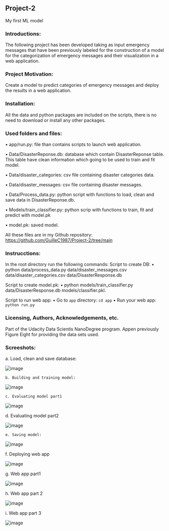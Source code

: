 ## Project-2
My first ML model

### **Introductions:**
The following project has been developed taking as input emergency messages that have been previously labeled for the construction of a model for the categorization of emergency messages and their visualization in a web application.

### Project Motivation: 
Create a model to predict categories of emergency messages and deploy the results in a web application.

### Installation:
All the data and python packages are included on the scripts, there is no need to download or install any other packages.

### Used folders and files:
   
•	app/run.py: file than contains scripts to launch web application.

•	Data/DisasterReponse.db: database which contain DisasterReponse table. This table have clean information which going to be used to train and fit model.

•	Data/disaster_categories: csv file containing disaster categories data.

•	Data/disaster_messages: csv file containing disaster messages.

•	Data/Process_data.py: python script with functions to load, clean and save data in DisasterReponse.db.

•	Models/train_classifier.py: python scrip with functions to train, fit and predict with model.pk

•	model.pk: saved model.

All these files are in my Github repository: https://github.com/GuilleC1987/Project-2/tree/main

### Instrucctions:
In the root directory run the following commands:
Script to create DB:
•	python data/process_data.py data/disaster_messages.csv data/disaster_categories.csv data/DisasterResponse.db

Script to create model.pk:
•	python models/train_classifier.py data/DisasterResponse.db models/classifier.pkl.

Script to run web app:
•	Go to `app` directory: `cd app`
•	Run your web app: `python run.py`

### Licensing, Authors, Acknowledgements, etc.
Part of the Udacity Data Scientis NanoDegree program.
Appen previously Figure Eight for providing the data sets used.

### Screeshots:

   a. Load, clean and save database:
   
![image](https://github.com/GuilleC1987/Project-2/assets/149739280/6a90c411-c2e5-4ec9-855c-d46e395edf88)

    b. Building and training model:
    
![image](https://github.com/GuilleC1987/Project-2/assets/149739280/05927205-a036-4927-a388-521d7ac011df)

    c. Evaluating model part1
    
![image](https://github.com/GuilleC1987/Project-2/assets/149739280/fde322d1-b567-4b18-88a5-2c2f40acba38)

   d. Evaluating model part2
   
![image](https://github.com/GuilleC1987/Project-2/assets/149739280/945f76bc-abf1-44b0-8972-f5e687c5d856)

    e. Saving model:
    
![image](https://github.com/GuilleC1987/Project-2/assets/149739280/c97d7c32-5e98-4cb4-a274-1479f76afcc9)

   f. Deploying web app
   
![image](https://github.com/GuilleC1987/Project-2/assets/149739280/ebc78ff6-92fd-4a56-89a5-6c98f4b26dfa)


   g. Web app part1
   
![image](https://github.com/GuilleC1987/Project-2/assets/149739280/6c03120a-8ed6-469d-9888-4e022858e113)

   h. Web app part 2
   
![image](https://github.com/GuilleC1987/Project-2/assets/149739280/e67c15c2-83e7-4d17-9e99-139a9c2b0388)

   i. Web app part 3
   
![image](https://github.com/GuilleC1987/Project-2/assets/149739280/d70699c1-eded-4267-8a59-2161aaf51093)









   


